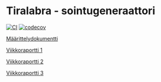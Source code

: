 # Tiralabra - sointugeneraattori

[![CI](https://github.com/Ronttikasa/tiralabra/actions/workflows/main.yml/badge.svg)](https://github.com/Ronttikasa/tiralabra/actions/workflows/main.yml)
[![codecov](https://codecov.io/gh/Ronttikasa/tiralabra/branch/main/graph/badge.svg?token=JEOZCTXS7I)](https://codecov.io/gh/Ronttikasa/tiralabra)

[Määrittelydokumentti](/dokumentaatio/maarittely.md)

[Viikkoraportti 1](/dokumentaatio/viikkoraportti1.md)

[Viikkoraportti 2](/dokumentaatio/viikkoraportti2.md)

[Viikkoraportti 3](/dokumentaatio/viikkoraportti3.md)
